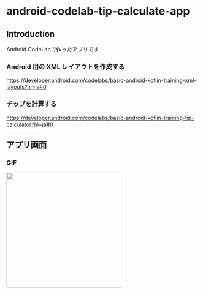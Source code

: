 # android-codelab-tip-calculate-app

Introduction
------------
Android CodeLabで作ったアプリです

### Android 用の XML レイアウトを作成する ###  
https://developer.android.com/codelabs/basic-android-kotlin-training-xml-layouts?hl=ja#0
  
### チップを計算する ###  
https://developer.android.com/codelabs/basic-android-kotlin-training-tip-calculator?hl=ja#0


アプリ画面
----  
### GIF ###  
<img src="https://user-images.githubusercontent.com/88254716/196794148-47b2718f-8a9b-4407-8abe-656a82ec4d09.gif" width="300">
